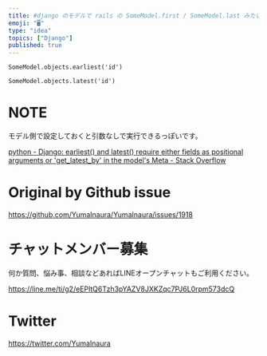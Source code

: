 ```yaml
---
title: #django のモデルで rails の SomeModel.first / SomeModel.last みたいに最初/最後のレコードを
emoji: "🖥"
type: "idea"
topics: ["Django"]
published: true
---
```


```
SomeModel.objects.earliest('id')
```

```
SomeModel.objects.latest('id')
```


 # NOTE

モデル側で設定しておくと引数なしで実行できるっぽいです。

[python - Django: earliest() and latest() require either fields as positional arguments or 'get_latest_by' in the model's Meta - Stack Overflow](https://stackoverflow.com/questions/52720637/django-earliest-and-latest-require-either-fields-as-positional-arguments-or)


# Original by Github issue

https://github.com/YumaInaura/YumaInaura/issues/1918








<!-- Update From Qiita API -->

# チャットメンバー募集


何か質問、悩み事、相談などあればLINEオープンチャットもご利用ください。

https://line.me/ti/g2/eEPltQ6Tzh3pYAZV8JXKZqc7PJ6L0rpm573dcQ





# Twitter


https://twitter.com/YumaInaura


<!-- Update From Qiita API -->


